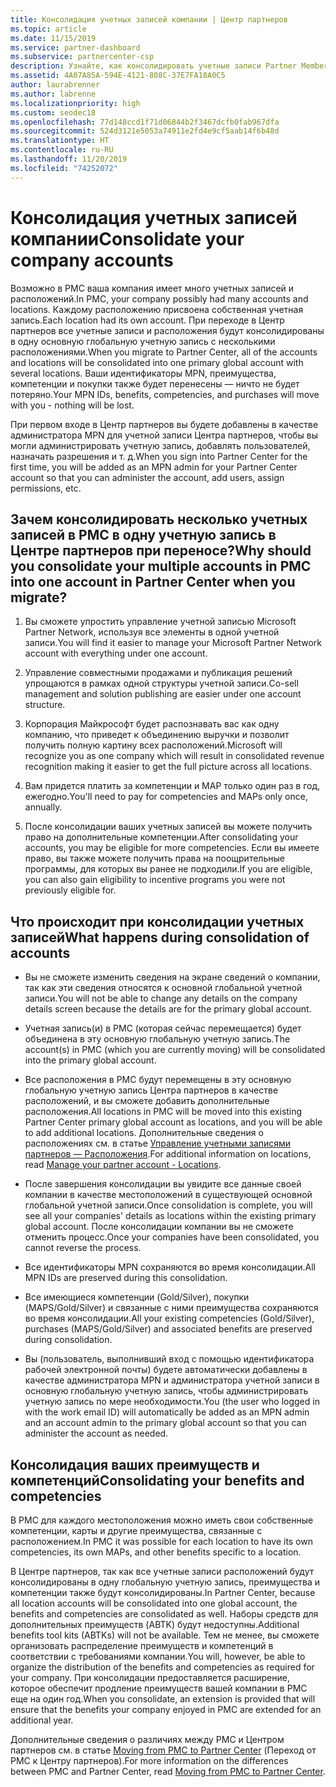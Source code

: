 ```yaml
---
title: Консолидация учетных записей компании | Центр партнеров
ms.topic: article
ms.date: 11/15/2019
ms.service: partner-dashboard
ms.subservice: partnercenter-csp
description: Узнайте, как консолидировать учетные записи Partner Membership Center (PMC) в одну учетную запись в Центре партнеров. Это происходит при переходе с PMC на Центр партнеров.
ms.assetid: 4A07A85A-594E-4121-808C-37E7FA18A0C5
author: laurabrenner
ms.author: labrenne
ms.localizationpriority: high
ms.custom: seodec18
ms.openlocfilehash: 77d148ccd1f71d06844b2f3467dcfb0fab967dfa
ms.sourcegitcommit: 524d3121e5053a74911e2fd4e9cf5aab14f6b48d
ms.translationtype: HT
ms.contentlocale: ru-RU
ms.lasthandoff: 11/20/2019
ms.locfileid: "74252072"
---
```

# <a name="consolidate-your-company-accounts"></a><span data-ttu-id="4f948-104">Консолидация учетных записей компании</span><span class="sxs-lookup"><span data-stu-id="4f948-104">Consolidate your company accounts</span></span>

<span data-ttu-id="4f948-105">Возможно в PMC ваша компания имеет много учетных записей и расположений.</span><span class="sxs-lookup"><span data-stu-id="4f948-105">In PMC, your company possibly had many accounts and locations.</span></span> <span data-ttu-id="4f948-106">Каждому расположению присвоена собственная учетная запись.</span><span class="sxs-lookup"><span data-stu-id="4f948-106">Each location had its own account.</span></span> <span data-ttu-id="4f948-107">При переходе в Центр партнеров все учетные записи и расположения будут консолидированы в одну основную глобальную учетную запись с несколькими расположениями.</span><span class="sxs-lookup"><span data-stu-id="4f948-107">When you migrate to Partner Center, all of the accounts and locations will be consolidated into one primary global account with several locations.</span></span> <span data-ttu-id="4f948-108">Ваши идентификаторы MPN, преимущества, компетенции и покупки также будет перенесены — ничто не будет потеряно.</span><span class="sxs-lookup"><span data-stu-id="4f948-108">Your MPN IDs, benefits, competencies, and purchases will move with you - nothing will be lost.</span></span> 

<span data-ttu-id="4f948-109">При первом входе в Центр партнеров вы будете добавлены в качестве администратора MPN для учетной записи Центра партнеров, чтобы вы могли администрировать учетную запись, добавлять пользователей, назначать разрешения и т. д.</span><span class="sxs-lookup"><span data-stu-id="4f948-109">When you sign into Partner Center for the first time, you will be added as an MPN admin for your Partner Center account so that you can administer the account, add users, assign permissions, etc.</span></span> 

## <a name="why-should-you-consolidate-your-multiple-accounts-in-pmc-into-one-account-in-partner-center-when-you-migrate"></a><span data-ttu-id="4f948-110">Зачем консолидировать несколько учетных записей в PMC в одну учетную запись в Центре партнеров при переносе?</span><span class="sxs-lookup"><span data-stu-id="4f948-110">Why should you consolidate your multiple accounts in PMC into one account in Partner Center when you migrate?</span></span>

1. <span data-ttu-id="4f948-111">Вы сможете упростить управление учетной записью Microsoft Partner Network, используя все элементы в одной учетной записи.</span><span class="sxs-lookup"><span data-stu-id="4f948-111">You will find it easier to manage your Microsoft Partner Network account with everything under one account.</span></span>

2. <span data-ttu-id="4f948-112">Управление совместными продажами и публикация решений упрощаются в рамках одной структуры учетной записи.</span><span class="sxs-lookup"><span data-stu-id="4f948-112">Co-sell management and solution publishing are easier under one account structure.</span></span>

3. <span data-ttu-id="4f948-113">Корпорация Майкрософт будет распознавать вас как одну компанию, что приведет к объединению выручки и позволит получить полную картину всех расположений.</span><span class="sxs-lookup"><span data-stu-id="4f948-113">Microsoft will recognize you as one company which will result in consolidated revenue recognition making it easier to get the full picture across all locations.</span></span>  

4. <span data-ttu-id="4f948-114">Вам придется платить за компетенции и MAP только один раз в год, ежегодно.</span><span class="sxs-lookup"><span data-stu-id="4f948-114">You'll need to pay for competencies and MAPs only once, annually.</span></span>

5. <span data-ttu-id="4f948-115">После консолидации ваших учетных записей вы можете получить право на дополнительные компетенции.</span><span class="sxs-lookup"><span data-stu-id="4f948-115">After consolidating your accounts, you may be eligible for more competencies.</span></span> <span data-ttu-id="4f948-116">Если вы имеете право, вы также можете получить права на поощрительные программы, для которых вы ранее не подходили.</span><span class="sxs-lookup"><span data-stu-id="4f948-116">If you are eligible, you can also gain eligibility to incentive programs you were not previously eligible for.</span></span>


## <a name="what-happens-during-consolidation-of-accounts"></a><span data-ttu-id="4f948-117">Что происходит при консолидации учетных записей</span><span class="sxs-lookup"><span data-stu-id="4f948-117">What happens during consolidation of accounts</span></span>

- <span data-ttu-id="4f948-118">Вы не сможете изменить сведения на экране сведений о компании, так как эти сведения относятся к основной глобальной учетной записи.</span><span class="sxs-lookup"><span data-stu-id="4f948-118">You will not be able to change any details on the company details screen because the details are for the primary global account.</span></span> 

- <span data-ttu-id="4f948-119">Учетная запись(и) в PMC (которая сейчас перемещается) будет объединена в эту основную глобальную учетную запись.</span><span class="sxs-lookup"><span data-stu-id="4f948-119">The account(s) in PMC (which you are currently moving) will be consolidated into the primary global account.</span></span> 

- <span data-ttu-id="4f948-120">Все расположения в PMC будут перемещены в эту основную глобальную учетную запись Центра партнеров в качестве расположений, и вы сможете добавить дополнительные расположения.</span><span class="sxs-lookup"><span data-stu-id="4f948-120">All locations in PMC will be moved into this existing Partner Center primary global account as locations, and you will be able to add additional locations.</span></span> <span data-ttu-id="4f948-121">Дополнительные сведения о расположениях см. в статье [Управление учетными записями партнеров — Расположения](manage-locations.md).</span><span class="sxs-lookup"><span data-stu-id="4f948-121">For additional information on locations, read  [Manage your partner account - Locations](manage-locations.md).</span></span>

- <span data-ttu-id="4f948-122">После завершения консолидации вы увидите все данные своей компании в качестве местоположений в существующей основной глобальной учетной записи.</span><span class="sxs-lookup"><span data-stu-id="4f948-122">Once consolidation is complete, you will see all your companies' details as locations within the existing primary global account.</span></span> <span data-ttu-id="4f948-123">После консолидации компании вы не сможете отменить процесс.</span><span class="sxs-lookup"><span data-stu-id="4f948-123">Once your companies have been consolidated, you cannot reverse the process.</span></span>

- <span data-ttu-id="4f948-124">Все идентификаторы MPN сохраняются во время консолидации.</span><span class="sxs-lookup"><span data-stu-id="4f948-124">All MPN IDs are preserved during this consolidation.</span></span>

- <span data-ttu-id="4f948-125">Все имеющиеся компетенции (Gold/Silver), покупки (MAPS/Gold/Silver) и связанные с ними преимущества сохраняются во время консолидации.</span><span class="sxs-lookup"><span data-stu-id="4f948-125">All your existing competencies (Gold/Silver), purchases (MAPS/Gold/Silver) and associated benefits are preserved during consolidation.</span></span>

- <span data-ttu-id="4f948-126">Вы (пользователь, выполнивший вход с помощью идентификатора рабочей электронной почты) будете автоматически добавлены в качестве администратора MPN и администратора учетной записи в основную глобальную учетную запись, чтобы администрировать учетную запись по мере необходимости.</span><span class="sxs-lookup"><span data-stu-id="4f948-126">You (the user who logged in with the work email ID) will automatically be added as an MPN admin and an account admin to the primary global account so that you can administer the account as needed.</span></span> 


## <a name="consolidating-your-benefits-and-competencies"></a><span data-ttu-id="4f948-127">Консолидация ваших преимуществ и компетенций</span><span class="sxs-lookup"><span data-stu-id="4f948-127">Consolidating your benefits and competencies</span></span>

<span data-ttu-id="4f948-128">В PMC для каждого местоположения можно иметь свои собственные компетенции, карты и другие преимущества, связанные с расположением.</span><span class="sxs-lookup"><span data-stu-id="4f948-128">In PMC it was possible for each location to have its own competencies, its own MAPs, and other benefits specific to a location.</span></span>

<span data-ttu-id="4f948-129">В Центре партнеров, так как все учетные записи расположений будут консолидированы в одну глобальную учетную запись, преимущества и компетенции также будут консолидированы.</span><span class="sxs-lookup"><span data-stu-id="4f948-129">In Partner Center, because all location accounts will be consolidated into one global account, the benefits and competencies are consolidated as well.</span></span> <span data-ttu-id="4f948-130">Наборы средств для дополнительных преимуществ (ABTK) будут недоступны.</span><span class="sxs-lookup"><span data-stu-id="4f948-130">Additional benefits tool kits (ABTKs) will not be available.</span></span> <span data-ttu-id="4f948-131">Тем не менее, вы сможете организовать распределение преимуществ и компетенций в соответствии с требованиями компании.</span><span class="sxs-lookup"><span data-stu-id="4f948-131">You will, however, be able to organize the distribution of the benefits and competencies as required for your company.</span></span> <span data-ttu-id="4f948-132">При консолидации предоставляется расширение, которое обеспечит продление преимуществ вашей компании в PMC еще на один год.</span><span class="sxs-lookup"><span data-stu-id="4f948-132">When you consolidate, an extension is provided that will ensure that the benefits your company enjoyed in PMC are extended for an additional year.</span></span>

<span data-ttu-id="4f948-133">Дополнительные сведения о различиях между PMC и Центром партнеров см. в статье [Moving from PMC to Partner Center](guide-to-migration.md) (Переход от PMC к Центру партнеров).</span><span class="sxs-lookup"><span data-stu-id="4f948-133">For more information on the differences between PMC and Partner Center, read [Moving from PMC to Partner Center](guide-to-migration.md).</span></span>

